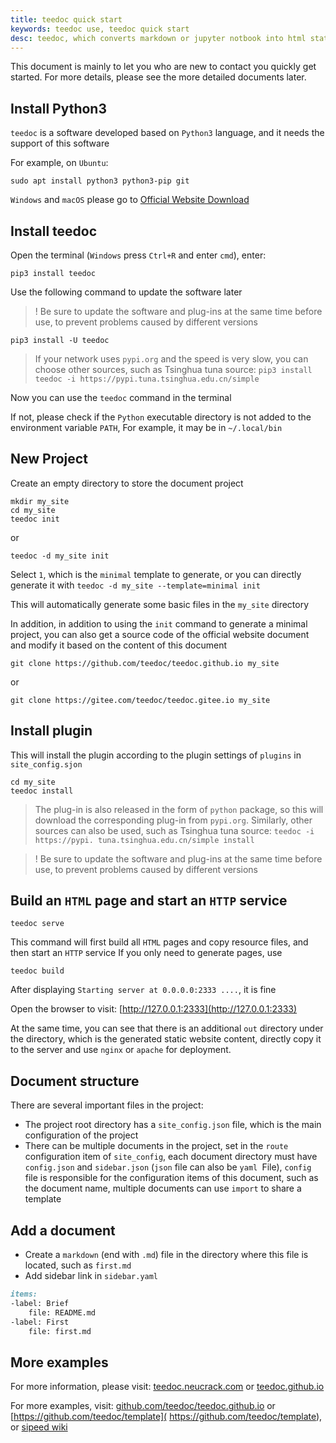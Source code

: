 ```yaml
---
title: teedoc quick start
keywords: teedoc use, teedoc quick start
desc: teedoc, which converts markdown or jupyter notbook into html static web pages, introduces the quick and easy way to use teedoc
---
```


This document is mainly to let you who are new to contact you quickly get started. For more details, please see the more detailed documents later.

## Install Python3

`teedoc` is a software developed based on `Python3` language, and it needs the support of this software

For example, on `Ubuntu`:

```shell
sudo apt install python3 python3-pip git
```

`Windows` and `macOS` please go to [Official Website Download](https://www.python.org/downloads/)


## Install teedoc

Open the terminal (`Windows` press `Ctrl+R` and enter `cmd`), enter:

```shell
pip3 install teedoc
```

Use the following command to update the software later

>! Be sure to update the software and plug-ins at the same time before use, to prevent problems caused by different versions

```shell
pip3 install -U teedoc
```

> If your network uses `pypi.org` and the speed is very slow, you can choose other sources, such as Tsinghua tuna source: `pip3 install teedoc -i https://pypi.tuna.tsinghua.edu.cn/simple`

Now you can use the `teedoc` command in the terminal

If not, please check if the `Python` executable directory is not added to the environment variable `PATH`,
For example, it may be in `~/.local/bin`

## New Project

Create an empty directory to store the document project

```shell
mkdir my_site
cd my_site
teedoc init
```

or
```shell
teedoc -d my_site init
```

Select `1`, which is the `minimal` template to generate, or you can directly generate it with `teedoc -d my_site --template=minimal init`

This will automatically generate some basic files in the `my_site` directory


In addition, in addition to using the `init` command to generate a minimal project, you can also get a source code of the official website document and modify it based on the content of this document
```shell
git clone https://github.com/teedoc/teedoc.github.io my_site
```
or
```shell
git clone https://gitee.com/teedoc/teedoc.gitee.io my_site
```

## Install plugin

This will install the plugin according to the plugin settings of `plugins` in `site_config.sjon`

```shell
cd my_site
teedoc install
```

> The plug-in is also released in the form of `python` package, so this will download the corresponding plug-in from `pypi.org`. Similarly, other sources can also be used, such as Tsinghua tuna source: `teedoc -i https://pypi. tuna.tsinghua.edu.cn/simple install`

>! Be sure to update the software and plug-ins at the same time before use, to prevent problems caused by different versions

## Build an `HTML` page and start an `HTTP` service

```shell
teedoc serve
```

This command will first build all `HTML` pages and copy resource files, and then start an `HTTP` service
If you only need to generate pages, use

```shell
teedoc build
```


After displaying `Starting server at 0.0.0.0:2333 ....`, it is fine

Open the browser to visit: [http://127.0.0.1:2333](http://127.0.0.1:2333)


At the same time, you can see that there is an additional `out` directory under the directory, which is the generated static website content, directly copy it to the server and use `nginx` or `apache` for deployment.


## Document structure

There are several important files in the project:
* The project root directory has a `site_config.json` file, which is the main configuration of the project
* There can be multiple documents in the project, set in the `route` configuration item of `site_config`, each document directory must have `config.json` and `sidebar.json` (`json` file can also be `yaml `File), `config` file is responsible for the configuration items of this document, such as the document name, multiple documents can use `import` to share a template

## Add a document

* Create a `markdown` (end with `.md`) file in the directory where this file is located, such as `first.md`
* Add sidebar link in `sidebar.yaml`

```markdown
items:
-label: Brief
    file: README.md
-label: First
    file: first.md
```

## More examples

For more information, please visit: [teedoc.neucrack.com](https://teedoc.neucrack.com/) or [teedoc.github.io](https://teedoc.github.io/)

For more examples, visit: [github.com/teedoc/teedoc.github.io](https://github.com/teedoc/teedoc.github.io) or [https://github.com/teedoc/template]( https://github.com/teedoc/template), or [sipeed wiki](https://github.com/sipeed/sipeed_wiki)


